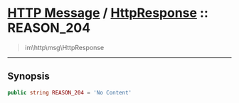 # [HTTP Message](http.md) / [HttpResponse](http-HttpResponse.md) :: REASON_204
 > im\http\msg\HttpResponse
____

## Synopsis
```php
public string REASON_204 = 'No Content'
```

